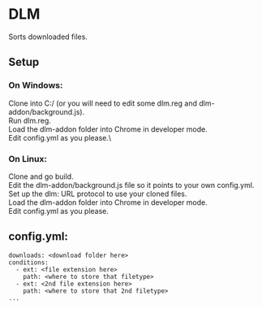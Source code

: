 # DLM
Sorts downloaded files.

## Setup

### On Windows:
Clone into C:/ (or you will need to edit some dlm.reg and dlm-addon/background.js).\
Run dlm.reg.\
Load the dlm-addon folder into Chrome in developer mode.\
Edit config.yml as you please.\

### On Linux:
Clone and go build.\
Edit the dlm-addon/background.js file so it points to your own config.yml.\
Set up the dlm: URL protocol to use your cloned files.\
Load the dlm-addon folder into Chrome in developer mode.\
Edit config.yml as you please.

## config.yml:
```
downloads: <download folder here>
conditions:
  - ext: <file extension here>
    path: <where to store that filetype>
  - ext: <2nd file extension here>
    path: <where to store that 2nd filetype>
...

```
